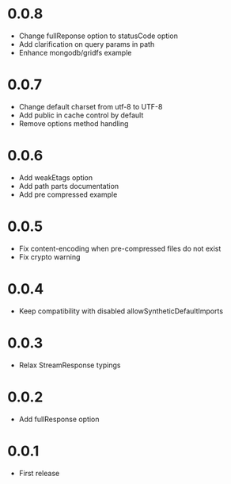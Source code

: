 

0.0.8
==================

* Change fullReponse option to statusCode option
* Add clarification on query params in path
* Enhance mongodb/gridfs example

0.0.7
==================

* Change default charset from utf-8 to UTF-8
* Add public in cache control by default
* Remove options method handling

0.0.6
==================

* Add weakEtags option
* Add path parts documentation
* Add pre compressed example

0.0.5
==================

 * Fix content-encoding when pre-compressed files do not exist
 * Fix crypto warning

0.0.4
==================

 * Keep compatibility with disabled allowSyntheticDefaultImports

0.0.3
==================

 * Relax StreamResponse typings

0.0.2
==================

 * Add fullResponse option

0.0.1
==================

 * First release
